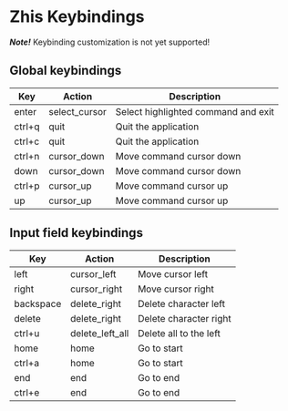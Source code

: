 # Zhis Keybindings

**_Note!_** Keybinding customization is not yet supported!

## Global keybindings

| Key    | Action        | Description                         |
| ------ | ------------- | ----------------------------------- |
| enter  | select_cursor | Select highlighted command and exit |
| ctrl+q | quit          | Quit the application                |
| ctrl+c | quit          | Quit the application                |
| ctrl+n | cursor_down   | Move command cursor down            |
| down   | cursor_down   | Move command cursor down            |
| ctrl+p | cursor_up     | Move command cursor up              |
| up     | cursor_up     | Move command cursor up              |

## Input field keybindings

| Key       | Action          | Description            |
| --------- | --------------- | ---------------------- |
| left      | cursor_left     | Move cursor left       |
| right     | cursor_right    | Move cursor right      |
| backspace | delete_right    | Delete character left  |
| delete    | delete_right    | Delete character right |
| ctrl+u    | delete_left_all | Delete all to the left |
| home      | home            | Go to start            |
| ctrl+a    | home            | Go to start            |
| end       | end             | Go to end              |
| ctrl+e    | end             | Go to end              |
